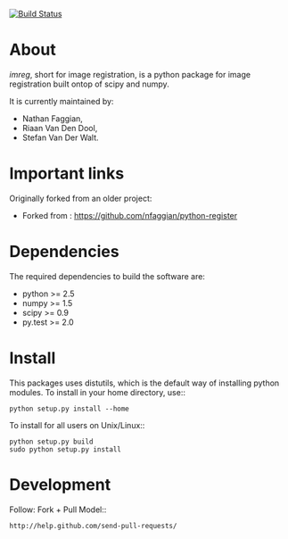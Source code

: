 
[![Build Status](https://travis-ci.org/pyimreg/imreg.png?branch=master)](https://travis-ci.org/pyimreg/imreg)


About
=====

*imreg*, short for image registration, is a python package for image registration
built ontop of scipy and numpy.

It is currently maintained by:
   - Nathan Faggian,
   - Riaan Van Den Dool,
   - Stefan Van Der Walt.

Important links
===============

Originally forked from an older project:

- Forked from : https://github.com/nfaggian/python-register

Dependencies
============

The required dependencies to build the software are:

  - python >= 2.5
  - numpy >= 1.5
  - scipy >= 0.9
  - py.test >= 2.0

Install
=======

This packages uses distutils, which is the default way of installing
python modules. To install in your home directory, use::

    python setup.py install --home

To install for all users on Unix/Linux::

    python setup.py build
    sudo python setup.py install

Development
===========

Follow: Fork + Pull Model::

    http://help.github.com/send-pull-requests/

